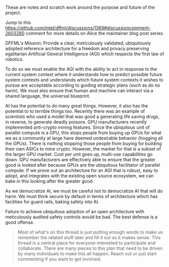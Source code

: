 These are notes and scratch work around the purpose and future of the project.

Jump to this https://github.com/intel/dffml/discussions/1369#discussioncomment-2603280 comment for more details on Alice the maintainer blog post series.

DFFML's Mission: Provide a clear, meticulously validated, ubiquitously adopted reference architecture for a freedom and privacy preserving egalitarian Artificial General Intelligence (AGI) which respects the first law of robotics.

To do so we must enable the AGI with the ability to act in response to the current system context where it understands how to predict possible future system contexts and understands which future system contexts it wishes to pursue are acceptable according to guiding strategic plans (such as do no harm). We must also ensure that human and machine can interact via a shared language, the universal blueprint.

AI has the potential to do many great things. However, it also has the potential to to terrible things too. Recently there was an example of scientists who used a model that was good a generating life saving drugs, in reverse, to generate deadly poisons. GPU manufacturers recently implemented anti-crypto mining features. Since the ubiquitous unit of parallel compute is a GPU, this stops people from buying up GPUs for what we as a community at large have deemed undesirable behavior (hogging all the GPUs). There is nothing stopping those people from buying for building their own ASICs to mine crypto. However, the market for that is a subset of the larger GPU market. Cost per unit goes up, multi-use capabilities go down. GPU manufacturers are effectively able to ensure that the greater good is looked after because GPUs are the ubiquitous facilitator of parallel compute. If we prove out an architecture for an AGI that is robust, easy to adopt, and integrates with the existing open source ecosystem, we can bake in this looking after the greater good.

As we democratize AI, we must be careful not to democratize AI that will do harm. We must think secure by default in terms of architecture which has facilities for guard rails, baking safety into AI.

Failure to achieve ubiquitous adoption of an open architecture with meticulously audited safety controls would be bad. The best defense is a good offense.

> Most of what's on this thread is just putting enough words to make us remember the related stuff later and fill it out so it makes sense. This thread is a central place for everyone interested to participate and collaborate. There are many pieces to this plan that need to be driven by many individuals to make this all happen. Reach out or just start commenting if you want to get involved.